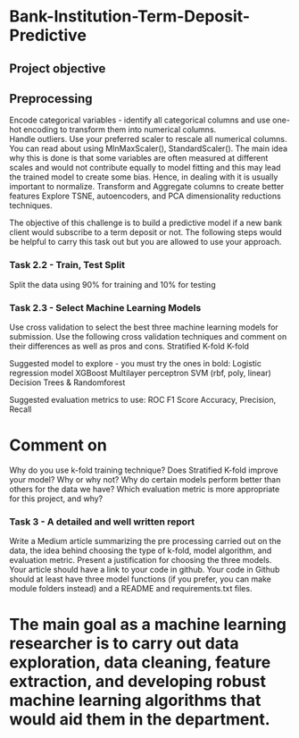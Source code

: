 # Bank-Institution-Term-Deposit-Predictive
##                                             Project objective
## Preprocessing
Encode categorical variables - identify all categorical columns and use one-hot encoding to transform them into numerical columns.  
Handle outliers. 
Use your preferred scaler to rescale all numerical columns. You can read about using MInMaxScaler(), StandardScaler(). The main idea why this is done is that some variables are often measured at different scales and would not contribute equally to model fitting and this may lead the trained model to create some bias. Hence, in dealing with it is usually important to normalize.
Transform and Aggregate columns to create better features
Explore TSNE, autoencoders, and PCA dimensionality reductions techniques.

The objective of this challenge is to build a predictive model if a new bank client would subscribe to a term deposit or not. The following steps would be helpful to carry this task out but you are allowed to use your approach.
### Task 2.2 - Train, Test Split
Split the data using 90% for training and 10% for testing
### Task 2.3 - Select Machine Learning Models
Use cross validation to select the best three machine learning models for submission. 
Use the following cross validation techniques and comment on their differences as well as pros and cons. 
Stratified K-fold
K-fold

Suggested model to explore - you must try the ones in bold:
Logistic regression model
XGBoost
Multilayer perceptron
SVM (rbf, poly, linear)
Decision Trees &  Randomforest


Suggested evaluation metrics to use:
ROC
F1 Score
Accuracy, Precision, Recall 

# Comment on 
Why do you use k-fold training technique? Does Stratified K-fold improve your model? Why or why not?
Why do certain models perform better than others for the data we have?
Which evaluation metric is more appropriate for this project, and why?

### Task 3 - A detailed and well written report
Write a Medium article summarizing the pre processing carried out on the data, the idea behind choosing the type of k-fold, model algorithm,  and evaluation metric. Present a justification for choosing the three models. Your article should have a link to your code in github. Your code in Github should at least have three model functions (if you prefer, you can make module folders instead) and a README and requirements.txt files. 

# The main goal as a machine learning researcher is to carry out data exploration, data cleaning, feature extraction, and developing robust machine learning algorithms that would aid them in the department.
